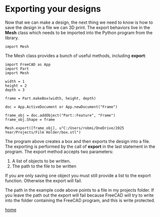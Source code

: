 # Exporting your designs

Now that we can make a design, the next thing we need to know is how to save the design in a file we can 3D print. The export behaviors live in the **Mesh** class which needs to be imported into the Python program from the library.

```
import Mesh
```

The Mesh class provides a bunch of useful methods, including **export**:

```
import FreeCAD as App
import Part
import Mesh

width = 1
height = 2
depth = 3

frame = Part.makeBox(width, height, depth)

doc = App.ActiveDocument or App.newDocument("Frame")

frame_obj = doc.addObject("Part::Feature", "Frame")
frame_obj.Shape = frame

Mesh.export([frame_obj], u"C:/Users/robmi/OneDrive/2025 Year/Projects/Film Holder/box.stl")

```

The program above creates a box and then exports the design into a file. The exporting is performed by the call of **export** in the last statement in the program.  The export method accepts two parameters: 

1. A list of objects to be written. 
1. The path to the file to be written

If you are only saving one object you must still provide a list to the export function. Otherwise the export will fail. 

The path in the example code above points to a file in my projects folder. If you leave the path out the export will fail because FreeCAD will try to write into the folder containing the FreeCAD program, and this is write protected.

[home](/README.md)
